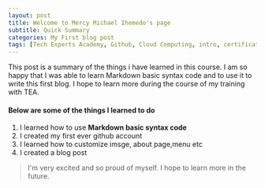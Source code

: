 ```yaml
---
layout: post
title: Welcome to Mercy Michael Ihemedo's page
subtitle: Quick Summary 
categories: My First blog post
tags: [Tech Experts Academy, Github, Cloud Computing, intro, certificate]
---
```


This post is a summary of the things i have learned in this course. I am so happy that I was able to learn Markdown basic syntax code and to use it to write this first blog. I hope to learn more during the course of my training with TEA.


#### Below are some of the things I learned to do

1. I learned how to use **Markdown basic syntax code**
2. I created my first ever github account
3. I learned how to customize imsge, about page,menu etc
4. I created a blog post


> I'm very excited and so proud of myself. I hope to learn more in the future.
